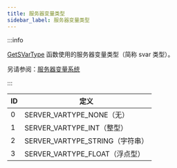 ```yaml
---
title: 服务器变量类型
sidebar_label: 服务器变量类型
---
```


:::info

[GetSVarType](../functions/GetSVarType) 函数使用的服务器变量类型（简称 svar 类型）。

另请参阅：[服务器变量系统](../../tutorials/servervariablesystem)

:::

| ID  | 定义                            |
| --- | ------------------------------- |
| 0   | SERVER_VARTYPE_NONE（无）       |
| 1   | SERVER_VARTYPE_INT（整型）      |
| 2   | SERVER_VARTYPE_STRING（字符串） |
| 3   | SERVER_VARTYPE_FLOAT（浮点型）  |
